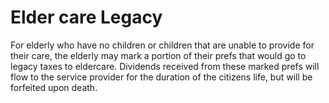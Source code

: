 # Elder care Legacy


For elderly who have no children or children that are unable to provide for their care, the elderly may mark a portion of their prefs that would go to legacy taxes to eldercare.  Dividends received from these marked prefs will flow to the service provider for the duration of the citizens life, but will be forfeited upon death.
